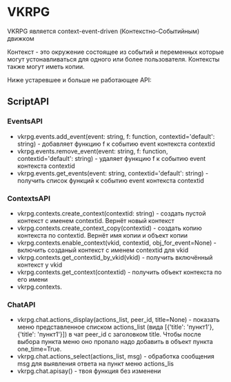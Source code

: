 # VKRPG

VKRPG является context-event-driven (Контекстно-Событийным) движком

Контекст - это окружение состоящее из событий и переменных которые могут устонавливаться для одного или более пользователя. Контексты также могут иметь копии.

Ниже устаревшее и больше не работающее API:
## ScriptAPI
### EventsAPI
- vkrpg.events.add_event(event: string, f: function, contextid='default': string) - добавляет функцию f к событию event контекста contextid
- vkrpg.events.remove_event(event: string, f: function, contextid='default': string) - удаляет функцию f к событию event контекста contextid
- vkrpg.events.get_events(event: string, contextid='default': string) - получить список функций к событию event контекста contextid

### ContextsAPI
- vkrpg.contexts.create_context(contextid: string) - создать пустой контекст c именем contextid. Вернёт новый контекст
- vkrpg.contexts.create\_context\_copy(contextid) - создать копию контекста по contextid. Вернёт имя копии и объект копии
- vkrpg.contexts.enable\_context(vkid, contextid, obj\_for_event=None) - включить созданый контекст с именем contextid для vkid 
- vkrpg.contexts.get\_contextid\_by_vkid(vkid) - получить включённый контекст у vkid
- vkrpg.contexts.get_context(contextid) - получить объект контекста по его имени
- vkrpg.contexts.

### ChatAPI
- vkrpg.chat.actions\_display(actions\_list, peer\_id, title=None) - показать меню представленное списком actions_list (вида [{'title': 'пункт1'}, {'title': 'пункт1'}]) в чат peer\_id с заголовком title. Чтобы после выбора пункта меню оно пропало надо добавить в объект пункта one\_time=True.
- vkrpg.chat.actions\_select(actions_list, msg) - обработка сообщения msg для выявления ответа на пункт меню actions\_lis
- vkrpg.chat.apisay() - твоя функция без изменени